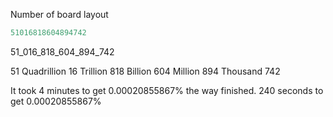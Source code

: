 Number of board layout
```csharp
51016818604894742
```

51_016_818_604_894_742

51 Quadrillion
16 Trillion
818 Billion
604 Million
894 Thousand
742

It took 4 minutes to get 0.00020855867% the way finished.
240 seconds to get 0.00020855867%